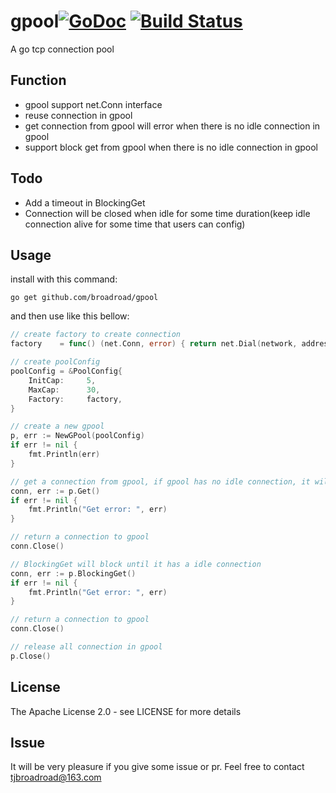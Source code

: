 # gpool[![GoDoc](http://godoc.org/github.com/silenceper/pool?status.svg)](http://godoc.org/github.com/silenceper/pool) [![Build Status](https://travis-ci.org/Broadroad/gpool.svg?branch=master)](https://travis-ci.org/Broadroad/gpool)

A go tcp connection pool

## Function
- gpool support net.Conn interface
- reuse connection in gpool
- get connection from gpool will error when there is no idle connection in gpool
- support block get from gpool when there is no idle connection in gpool

## Todo
- Add a timeout in BlockingGet
- Connection will be closed when idle for some time duration(keep idle connection alive for some time that users can config)

## Usage
install with this command:
```shell
go get github.com/broadroad/gpool
```

and then use like this bellow:

```go
// create factory to create connection
factory    = func() (net.Conn, error) { return net.Dial(network, address) }

// create poolConfig
poolConfig = &PoolConfig{
	InitCap:     5,
	MaxCap:      30,
	Factory:     factory,
}

// create a new gpool
p, err := NewGPool(poolConfig)
if err != nil {
    fmt.Println(err)
}

// get a connection from gpool, if gpool has no idle connection, it will return error
conn, err := p.Get()
if err != nil {
	fmt.Println("Get error: ", err)
}

// return a connection to gpool
conn.Close()

// BlockingGet will block until it has a idle connection
conn, err := p.BlockingGet()
if err != nil {
	fmt.Println("Get error: ", err)
}

// return a connection to gpool
conn.Close()

// release all connection in gpool
p.Close()

```

## License
The Apache License 2.0 - see LICENSE for more details

## Issue
It will be very pleasure if you give some issue or pr. Feel free to contact tjbroadroad@163.com
